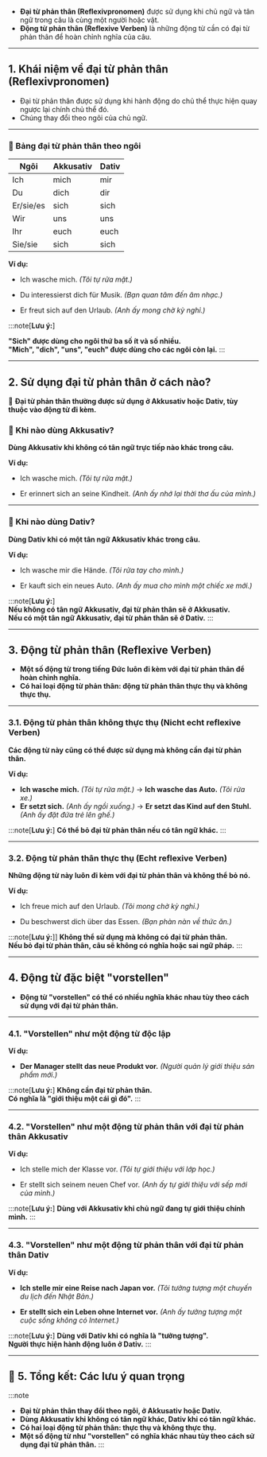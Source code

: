 
- **Đại từ phản thân (Reflexivpronomen)** được sử dụng khi chủ ngữ và tân ngữ trong câu là cùng một người hoặc vật.  
- **Động từ phản thân (Reflexive Verben)** là những động từ cần có đại từ phản thân để hoàn chỉnh nghĩa của câu.

---

## **1. Khái niệm về đại từ phản thân (Reflexivpronomen)**

- Đại từ phản thân được sử dụng khi hành động do chủ thể thực hiện quay ngược lại chính chủ thể đó.  
- Chúng thay đổi theo ngôi của chủ ngữ.

---

### **🔹 Bảng đại từ phản thân theo ngôi**

|**Ngôi**|**Akkusativ**|**Dativ**|
|---|---|---|
|Ich|mich|mir|
|Du|dich|dir|
|Er/sie/es|sich|sich|
|Wir|uns|uns|
|Ihr|euch|euch|
|Sie/sie|sich|sich|

**Ví dụ:**

- Ich wasche mich. 
	_(Tôi tự rửa mặt.)_

- Du interessierst dich für Musik. 
	_(Bạn quan tâm đến âm nhạc.)_

- Er freut sich auf den Urlaub. 
	_(Anh ấy mong chờ kỳ nghỉ.)_

:::note[**Lưu ý:**]

  **"Sich" được dùng cho ngôi thứ ba số ít và số nhiều.**  
  **"Mich", "dich", "uns", "euch" được dùng cho các ngôi còn lại.**
:::

---

## **2. Sử dụng đại từ phản thân ở cách nào?**

📌 **Đại từ phản thân thường được sử dụng ở Akkusativ hoặc Dativ, tùy thuộc vào động từ đi kèm.**

### **🔹 Khi nào dùng Akkusativ?**

 **Dùng Akkusativ khi không có tân ngữ trực tiếp nào khác trong câu.**

**Ví dụ:**

- Ich wasche mich. 
	_(Tôi tự rửa mặt.)_

- Er erinnert sich an seine Kindheit. 
	_(Anh ấy nhớ lại thời thơ ấu của mình.)_

---

### **🔹 Khi nào dùng Dativ?**

 **Dùng Dativ khi có một tân ngữ Akkusativ khác trong câu.**

**Ví dụ:**

- Ich wasche mir die Hände. 
	_(Tôi rửa tay cho mình.)_

- Er kauft sich ein neues Auto. 
	_(Anh ấy mua cho mình một chiếc xe mới.)_

:::note[**Lưu ý:**]  
  **Nếu không có tân ngữ Akkusativ, đại từ phản thân sẽ ở Akkusativ.**  
  **Nếu có một tân ngữ Akkusativ, đại từ phản thân sẽ ở Dativ.**
:::

---

## **3. Động từ phản thân (Reflexive Verben)**

- **Một số động từ trong tiếng Đức luôn đi kèm với đại từ phản thân để hoàn chỉnh nghĩa.**  
- **Có hai loại động từ phản thân: động từ phản thân thực thụ và không thực thụ.**

---

### **3.1. Động từ phản thân không thực thụ (Nicht echt reflexive Verben)**

**Các động từ này cũng có thể được sử dụng mà không cần đại từ phản thân.**

**Ví dụ:**

- **Ich wasche mich.** _(Tôi tự rửa mặt.)_ → **Ich wasche das Auto.** _(Tôi rửa xe.)_
- **Er setzt sich.** _(Anh ấy ngồi xuống.)_ → **Er setzt das Kind auf den Stuhl.** _(Anh ấy đặt đứa trẻ lên ghế.)_

:::note[**Lưu ý:**]
  **Có thể bỏ đại từ phản thân nếu có tân ngữ khác.**
:::

---

### **3.2. Động từ phản thân thực thụ (Echt reflexive Verben)**

**Những động từ này luôn đi kèm với đại từ phản thân và không thể bỏ nó.**

**Ví dụ:**

- Ich freue mich auf den Urlaub. 
	_(Tôi mong chờ kỳ nghỉ.)_

- Du beschwerst dich über das Essen. 
	_(Bạn phàn nàn về thức ăn.)_

:::note[**Lưu ý:**]]
  **Không thể sử dụng mà không có đại từ phản thân.**  
  **Nếu bỏ đại từ phản thân, câu sẽ không có nghĩa hoặc sai ngữ pháp.**
:::

---

## **4. Động từ đặc biệt "vorstellen"**

- **Động từ "vorstellen" có thể có nhiều nghĩa khác nhau tùy theo cách sử dụng với đại từ phản thân.**

---

### **4.1. "Vorstellen" như một động từ độc lập**

**Ví dụ:**

- **Der Manager stellt das neue Produkt vor.** 
	_(Người quản lý giới thiệu sản phẩm mới.)_

:::note[**Lưu ý:**]
  **Không cần đại từ phản thân.**  
  **Có nghĩa là "giới thiệu một cái gì đó".**
:::

---

### **4.2. "Vorstellen" như một động từ phản thân với đại từ phản thân Akkusativ**

**Ví dụ:**

- Ich stelle mich der Klasse vor. 
	_(Tôi tự giới thiệu với lớp học.)_

- Er stellt sich seinem neuen Chef vor. 
	_(Anh ấy tự giới thiệu với sếp mới của mình.)_

:::note[**Lưu ý:**]
  **Dùng với Akkusativ khi chủ ngữ đang tự giới thiệu chính mình.**
:::

---

### **4.3. "Vorstellen" như một động từ phản thân với đại từ phản thân Dativ**

**Ví dụ:**

- **Ich stelle mir eine Reise nach Japan vor.** 
	_(Tôi tưởng tượng một chuyến du lịch đến Nhật Bản.)_

- **Er stellt sich ein Leben ohne Internet vor.** 
	_(Anh ấy tưởng tượng một cuộc sống không có Internet.)_

:::note[**Lưu ý:**]
  **Dùng với Dativ khi có nghĩa là "tưởng tượng".**  
  **Người thực hiện hành động luôn ở Dativ.**
:::

---

## **🎯 5. Tổng kết: Các lưu ý quan trọng**

:::note
  - **Đại từ phản thân thay đổi theo ngôi, ở Akkusativ hoặc Dativ.**  
  - **Dùng Akkusativ khi không có tân ngữ khác, Dativ khi có tân ngữ khác.**  
  - **Có hai loại động từ phản thân: thực thụ và không thực thụ.**  
  - **Một số động từ như "vorstellen" có nghĩa khác nhau tùy theo cách sử dụng đại từ phản thân.**
:::